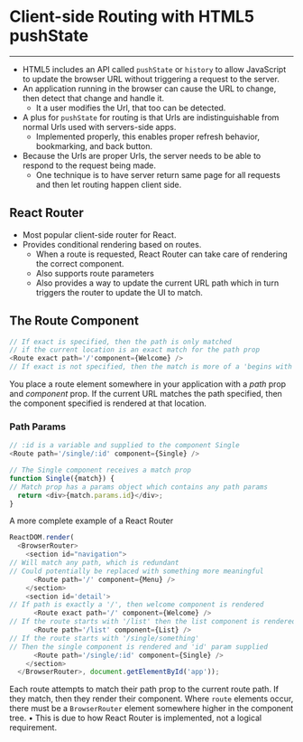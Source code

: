 # Client-side Routing with HTML5 pushState

---

- HTML5 includes an API called `pushState` or `history` to allow JavaScript to update the browser URL without triggering a request to the server.
- An application running in the browser can cause the URL to change, then detect that change and handle it.
  - It a user modifies the Url, that too can be detected.
- A plus for `pushState` for routing is that Urls are indistinguishable from normal Urls used with servers-side apps. 
  - Implemented properly, this enables proper refresh behavior, bookmarking, and back button.
- Because the Urls are proper Urls, the server needs to be able to respond to the request being made.
  - One technique is to have server return same page for all requests and then let routing happen client side.

## React Router

- Most popular client-side router for React.
- Provides conditional rendering based on routes. 
  - When a route is requested, React Router can take care of rendering the correct component.
  - Also supports route parameters
  - Also provides a way to update the current URL path which in turn triggers the router to update the UI to match.

## The Route Component 

``` javascript 
// If exact is specified, then the path is only matched
// if the current location is an exact match for the path prop
<Route exact path='/'component={Welcome} />
// If exact is not specified, then the match is more of a 'begins with'
```

You place a route element somewhere in your application with a _path_ prop and _component_ prop.
If the current URL matches the path specified, then the component specified is rendered at that location.

### Path Params

```javascript
// :id is a variable and supplied to the component Single
<Route path='/single/:id' component={Single} />

// The Single component receives a match prop
function Single({match}) {
// Match prop has a params object which contains any path params
  return <div>{match.params.id}</div>;
}
```

A more complete example of a React Router

```javascript
ReactDOM.render(
  <BrowserRouter>
    <section id="navigation">
// Will match any path, which is redundant
// Could potentially be replaced with something more meaningful
      <Route path='/' component={Menu} />
    </section>
    <section id='detail'>
// If path is exactly a '/', then welcome component is rendered
      <Route exact path='/' component={Welcome} />
// If the route starts with '/list' then the list component is rendered
      <Route path='/list' component={List} />
// If the route starts with '/single/something'
// Then the single component is rendered and 'id' param supplied
      <Route path='/single/:id' component={Single} />
    </section>
  </BrowserRouter>, document.getElementById('app'));
```

Each route attempts to match their path prop to the current route path. If they match, then they render their component.
Where `route` elements occur, there must be a `BrowserRouter` element somewhere higher in the component tree.
  • This is due to how React Router is implemented, not a logical requirement.
